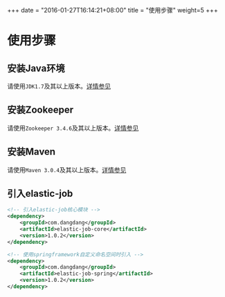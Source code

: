 +++
date = "2016-01-27T16:14:21+08:00"
title = "使用步骤"
weight=5
+++

# 使用步骤

## 安装Java环境

请使用`JDK1.7`及其以上版本。[详情参见](http://www.oracle.com/technetwork/java/javase/downloads/index.html)

## 安装Zookeeper

请使用`Zookeeper 3.4.6`及其以上版本。[详情参见](https://zookeeper.apache.org/doc/trunk/zookeeperStarted.html)

## 安装Maven

请使用`Maven 3.0.4`及其以上版本。[详情参见](http://maven.apache.org/install.html)

## 引入elastic-job

```xml
<!-- 引入elastic-job核心模块 -->
<dependency>
    <groupId>com.dangdang</groupId>
    <artifactId>elastic-job-core</artifactId>
    <version>1.0.2</version>
</dependency>

<!-- 使用springframework自定义命名空间时引入 -->
<dependency>
    <groupId>com.dangdang</groupId>
    <artifactId>elastic-job-spring</artifactId>
    <version>1.0.2</version>
</dependency>
```
